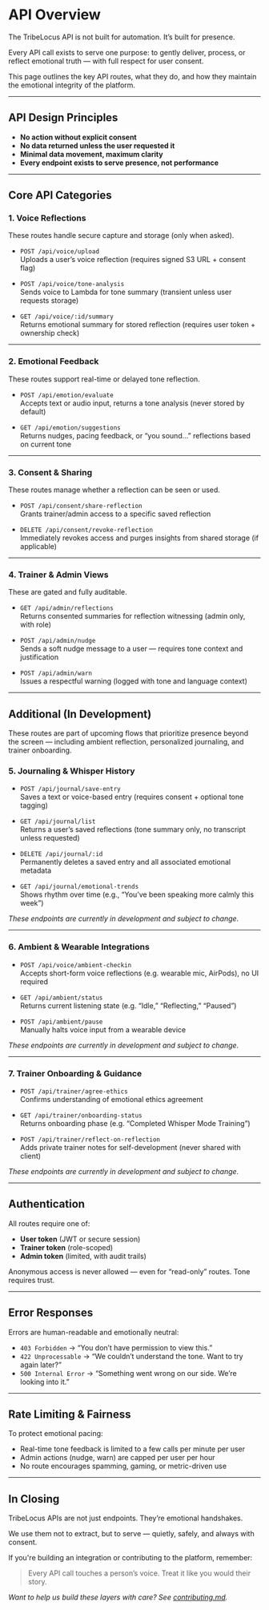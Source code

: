 # API Overview

The TribeLocus API is not built for automation. It’s built for presence.

Every API call exists to serve one purpose: to gently deliver, process, or reflect emotional truth — with full respect for user consent.

This page outlines the key API routes, what they do, and how they maintain the emotional integrity of the platform.

---

## API Design Principles

- **No action without explicit consent**
- **No data returned unless the user requested it**
- **Minimal data movement, maximum clarity**
- **Every endpoint exists to serve presence, not performance**

---

## Core API Categories

### 1. Voice Reflections

These routes handle secure capture and storage (only when asked).

- `POST /api/voice/upload`  
  Uploads a user’s voice reflection (requires signed S3 URL + consent flag)

- `POST /api/voice/tone-analysis`  
  Sends voice to Lambda for tone summary (transient unless user requests storage)

- `GET /api/voice/:id/summary`  
  Returns emotional summary for stored reflection (requires user token + ownership check)

---

### 2. Emotional Feedback

These routes support real-time or delayed tone reflection.

- `POST /api/emotion/evaluate`  
  Accepts text or audio input, returns a tone analysis (never stored by default)

- `GET /api/emotion/suggestions`  
  Returns nudges, pacing feedback, or “you sound...” reflections based on current tone

---

### 3. Consent & Sharing

These routes manage whether a reflection can be seen or used.

- `POST /api/consent/share-reflection`  
  Grants trainer/admin access to a specific saved reflection

- `DELETE /api/consent/revoke-reflection`  
  Immediately revokes access and purges insights from shared storage (if applicable)

---

### 4. Trainer & Admin Views

These are gated and fully auditable.

- `GET /api/admin/reflections`  
  Returns consented summaries for reflection witnessing (admin only, with role)

- `POST /api/admin/nudge`  
  Sends a soft nudge message to a user — requires tone context and justification

- `POST /api/admin/warn`  
  Issues a respectful warning (logged with tone and language context)

---

## Additional (In Development)

These routes are part of upcoming flows that prioritize presence beyond the screen — including ambient reflection, personalized journaling, and trainer onboarding.

### 5. Journaling & Whisper History

- `POST /api/journal/save-entry`  
  Saves a text or voice-based entry (requires consent + optional tone tagging)

- `GET /api/journal/list`  
  Returns a user’s saved reflections (tone summary only, no transcript unless requested)

- `DELETE /api/journal/:id`  
  Permanently deletes a saved entry and all associated emotional metadata

- `GET /api/journal/emotional-trends`  
  Shows rhythm over time (e.g., “You’ve been speaking more calmly this week”)

_These endpoints are currently in development and subject to change._

---

### 6. Ambient & Wearable Integrations

- `POST /api/voice/ambient-checkin`  
  Accepts short-form voice reflections (e.g. wearable mic, AirPods), no UI required

- `GET /api/ambient/status`  
  Returns current listening state (e.g. “Idle,” “Reflecting,” “Paused”)

- `POST /api/ambient/pause`  
  Manually halts voice input from a wearable device

_These endpoints are currently in development and subject to change._

---

### 7. Trainer Onboarding & Guidance

- `POST /api/trainer/agree-ethics`  
  Confirms understanding of emotional ethics agreement

- `GET /api/trainer/onboarding-status`  
  Returns onboarding phase (e.g. “Completed Whisper Mode Training”)

- `POST /api/trainer/reflect-on-reflection`  
  Adds private trainer notes for self-development (never shared with client)

_These endpoints are currently in development and subject to change._

---

## Authentication

All routes require one of:
- **User token** (JWT or secure session)
- **Trainer token** (role-scoped)
- **Admin token** (limited, with audit trails)

Anonymous access is never allowed — even for “read-only” routes. Tone requires trust.

---

## Error Responses

Errors are human-readable and emotionally neutral:

- `403 Forbidden` → “You don’t have permission to view this.”  
- `422 Unprocessable` → “We couldn’t understand the tone. Want to try again later?”  
- `500 Internal Error` → “Something went wrong on our side. We’re looking into it.”

---

## Rate Limiting & Fairness

To protect emotional pacing:

- Real-time tone feedback is limited to a few calls per minute per user
- Admin actions (nudge, warn) are capped per user per hour
- No route encourages spamming, gaming, or metric-driven use

---

## In Closing

TribeLocus APIs are not just endpoints. They’re emotional handshakes.

We use them not to extract, but to serve — quietly, safely, and always with consent.

If you're building an integration or contributing to the platform, remember:  
> Every API call touches a person’s voice. Treat it like you would their story.

_Want to help us build these layers with care? See [contributing.md](./contributing.md)._
